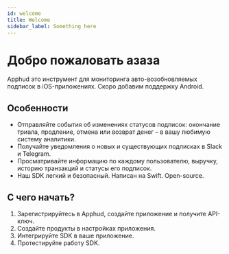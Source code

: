```yaml
---
id: welcome
title: Welcome
sidebar_label: Something here
---
```


# Добро пожаловать азаза

Apphud это инструмент для мониторинга авто-возобновляемых подписок в iOS-приложениях. Скоро добавим поддержку Android.

## Особенности

- Отправляйте события об изменениях статусов подписок: окончание триала, продление, отмена или возврат денег – в вашу любимую систему аналитики.
- Получайте уведомления о новых и существующих подписках в Slack и Telegram.
- Просматривайте информацию по каждому пользователю, выручку, историю транзакций и статусы его подписок.
- Наш SDK легкий и безопасный. Написан на Swift. Open-source.

## С чего начать?

1. Зарегистрируйтесь в Apphud, создайте приложение и получите API-ключ.
2. Создайте продукты в настройках приложения.
3. Интегрируйте SDK в ваше приложение.
4. Протестируйте работу SDK.